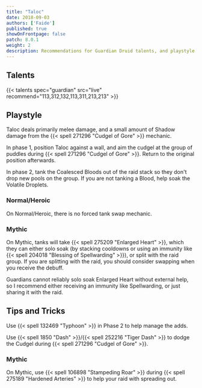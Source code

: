 ```yaml
---
title: "Taloc"
date: 2018-09-03
authors: ['Faide']
published: true
showOnFrontpage: false
patch: 8.0.1
weight: 2
description: Recommendations for Guardian Druid talents, and playstyle, and tips and tricks for Taloc in Uldir, on Normal/Heroic and Mythic difficulties.
---
```



## Talents

{{< talents spec="guardian" src="live" recommend="113,312,132,113,311,213,213" >}}

## Playstyle

Taloc deals primarily melee damage, and a small amount of Shadow damage from the {{< spell 271296 "Cudgel of Gore" >}} mechanic. 

In phase 1, position Taloc against a wall, and aim the cudgel at the group of puddles during {{< spell 271296 "Cudgel of Gore" >}}. Return to the original position afterwards. 

In phase 2, tank the Coalesced Bloods out of the raid stack so they don't drop new pools on the group. If you are not tanking a Blood, help soak the Volatile Droplets.

### Normal/Heroic
On Normal/Heroic, there is no forced tank swap mechanic. 

### Mythic
On Mythic, tanks will take {{< spell 275209 "Enlarged Heart" >}}, which they can either solo soak (by stacking cooldowns or using an immunity like {{< spell 204018 "Blessing of Spellwarding" >}}), or split with the raid group. If you are splitting with the raid, you should consider swapping when you receive the debuff.

Guardians cannot reliably solo soak Enlarged Heart without external help, so I recommend either receiving an immunity like Spellwarding, or just sharing it with the raid.  

## Tips and Tricks

Use {{< spell 132469 "Typhoon" >}} in Phase 2 to help manage the adds.

Use {{< spell 1850 "Dash" >}}/{{< spell 252216 "Tiger Dash" >}} to dodge the Cudgel during {{< spell 271296 "Cudgel of Gore" >}}.

### Mythic
On Mythic, use {{< spell 106898 "Stampeding Roar" >}} during {{< spell 275189 "Hardened Arteries" >}} to help your raid with spreading out.

